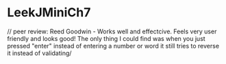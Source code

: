 # LeekJMiniCh7
// peer review: Reed Goodwin - Works well and effectcive. Feels very user friendly and looks good! The only thing I could find was when you just pressed "enter" instead of entering a number or word it still tries to reverse it instead of validating/
